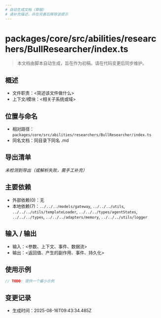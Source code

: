 ```yaml
---
# 自动生成文档（草稿）
# 请补充描述，并在完善后移除该提示
---
```


# packages/core/src/abilities/researchers/BullResearcher/index.ts

> 本文档由脚本自动生成，旨在作为初稿。请在代码变更后同步维护。

## 概述

- 文件职责：<简述该文件做什么>
- 上下文/模块：<相关子系统或域>

## 位置与命名

- 相对路径：`packages/core/src/abilities/researchers/BullResearcher/index.ts`
- 同名文档：同目录下同名 .md

## 导出清单

_未检测到导出（或解析失败，需手工补充）_

## 主要依赖

- 外部依赖(0)：无
- 本地依赖(7)：`../../../models/gateway`, `../../../utils`, `../../../utils/templateLoader`, `../../../types/agentStates`, `../../../types`, `../../../adapters/memory`, `../../../utils/logger`

## 输入 / 输出

- 输入：<参数、上下文、事件、数据流>
- 输出：<返回值、产生的副作用、事件、持久化>

## 使用示例

~~~ts
// TODO: 提供一个最小示例
~~~

## 变更记录

- 生成时间：2025-08-16T09:43:34.485Z
